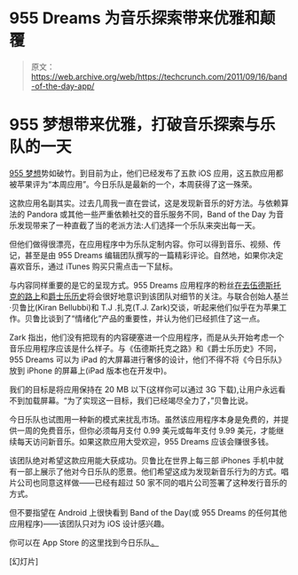 # 955 Dreams 为音乐探索带来优雅和颠覆

> 原文：<https://web.archive.org/web/https://techcrunch.com/2011/09/16/band-of-the-day-app/>

# 955 梦想带来优雅，打破音乐探索与乐队的一天

[955 梦想](https://web.archive.org/web/20230203052645/http://www.955dreams.com/)势如破竹。到目前为止，他们已经发布了五款 iOS 应用，这五款应用都被苹果评为“本周应用”。今日乐队是最新的一个，本周获得了这一殊荣。

这款应用名副其实。过去几周我一直在尝试，这是发现新音乐的好方法。与依赖算法的 Pandora 或其他一些严重依赖社交的音乐服务不同，Band of the Day 为音乐发现带来了一种直截了当的老派方法:人们选择一个乐队来突出每一天。

但他们做得很漂亮，在应用程序中为乐队定制内容。你可以得到音乐、视频、传记，甚至是由 955 Dreams 编辑团队撰写的一篇精彩评论。自然地，如果你决定喜欢音乐，通过 iTunes 购买只需点击一下鼠标。

与内容同样重要的是它的呈现方式。955 Dreams 应用程序的粉丝[在去伍德斯托克的路上](https://web.archive.org/web/20230203052645/https://techcrunch.com/2011/05/03/on-the-way-to-woodstock/)和[爵士乐历史](https://web.archive.org/web/20230203052645/https://techcrunch.com/2011/03/05/history-of-jazz-ipad/)将会很好地意识到该团队对细节的关注。与联合创始人基兰·贝鲁比(Kiran Bellubbi)和 T.J .扎克(T.J. Zark)交谈，听起来他们似乎在为苹果工作。贝鲁比谈到了“情绪化”产品的重要性，并认为他们已经抓住了这一点。

Zark 指出，他们没有把现有的内容硬塞进一个应用程序，而是从头开始考虑一个音乐应用程序应该是什么样子。与《伍德斯托克之路》和《爵士乐历史》不同，955 Dreams 可以为 iPad 的大屏幕进行奢侈的设计，他们不得不将《今日乐队》放到 iPhone 的屏幕上(iPad 版本也在开发中)。

我们的目标是将应用保持在 20 MB 以下(这样你可以通过 3G 下载),让用户永远看不到加载屏幕。“为了实现这一目标，我们已经竭尽全力了，”贝鲁比说。

今日乐队也试图用一种新的模式来扰乱市场。虽然该应用程序本身是免费的，并提供一周的免费音乐，但你必须每月支付 0.99 美元或每年支付 9.99 美元，才能继续每天访问新音乐。如果这款应用大受欢迎，955 Dreams 应该会赚很多钱。

该团队绝对希望这款应用能大获成功。贝鲁比在世界上每三部 iPhones 手机中就有一部上展示了他对今日乐队的愿景。他们希望这成为发现新音乐行为的方式。唱片公司也同意这样做——已经有超过 50 家不同的唱片公司签署了这种发行音乐的方式。

但不要指望在 Android 上很快看到 Band of the Day(或 955 Dreams 的任何其他应用程序)——该团队只对为 iOS 设计感兴趣。

你可以在 App Store 的这里找到今日乐队[。](https://web.archive.org/web/20230203052645/http://itunes.apple.com/us/app/band-of-the-day/id459664402?mt=8)

[幻灯片]